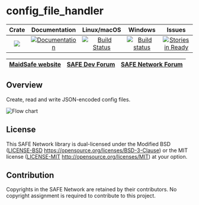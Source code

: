 # config_file_handler

|Crate|Documentation|Linux/macOS|Windows|Issues|
|:---:|:-----------:|:--------:|:-----:|:----:|
|[![](http://meritbadge.herokuapp.com/config_file_handler)](https://crates.io/crates/config_file_handler)|[![Documentation](https://docs.rs/config_file_handler/badge.svg)](https://docs.rs/config_file_handler)|[![Build Status](https://travis-ci.com/maidsafe/config_file_handler.svg?branch=master)](https://travis-ci.com/maidsafe/config_file_handler)|[![Build status](https://ci.appveyor.com/api/projects/status/22gb4w9fhvhv3hn4/branch/master?svg=true)](https://ci.appveyor.com/project/MaidSafe-QA/config-file-handler/branch/master)|[![Stories in Ready](https://badge.waffle.io/maidsafe/config_file_handler.png?label=ready&title=Ready)](https://waffle.io/maidsafe/config_file_handler)|

| [MaidSafe website](https://maidsafe.net) | [SAFE Dev Forum](https://forum.safedev.org) | [SAFE Network Forum](https://safenetforum.org) |
|:----------------------------------------:|:-------------------------------------------:|:----------------------------------------------:|

## Overview

Create, read and write JSON-encoded config files.

![Flow chart](https://github.com/maidsafe/config_file_handler/blob/master/img/flowchart.png)

## License

This SAFE Network library is dual-licensed under the Modified BSD ([LICENSE-BSD](LICENSE-BSD) https://opensource.org/licenses/BSD-3-Clause) or the MIT license ([LICENSE-MIT](LICENSE-MIT) http://opensource.org/licenses/MIT) at your option.

## Contribution

Copyrights in the SAFE Network are retained by their contributors. No copyright assignment is required to contribute to this project.
